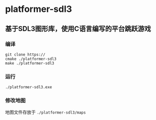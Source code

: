 # platformer-sdl3

## 基于SDL3图形库，使用C语言编写的平台跳跃游戏

### 编译
    git clone https://  
    cmake ./platformer-sdl3  
    make ./platformer-sdl3  

### 运行
    ./platformer-sdl3.exe

### 修改地图
地图文件存放于 `./platformer-sdl3/maps`